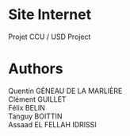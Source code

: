 # Site Internet

Projet CCU / 
USD Project

# Authors

Quentin GÉNEAU DE LA MARLIÈRE 
<br/>Clément GUILLET
<br/>Félix BELIN 
<br/>Tanguy BOITTIN
<br/>Assaad EL FELLAH IDRISSI

